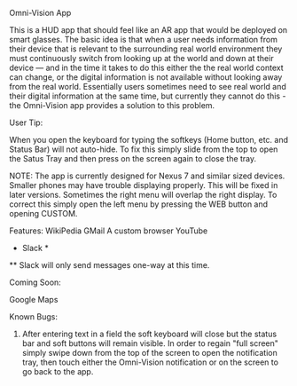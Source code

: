 Omni-Vision App

This is a HUD app that should feel like an AR app that would be deployed on smart glasses. The basic idea is that when a user needs information from their device that is relevant to the surrounding real world environment they must continuously switch from looking up at the world and down at their device — and in the time it takes to do this either the the real world context can change, or the digital information is not available without looking away from the real world. Essentially users sometimes need to see real world and their digital information at the same time, but currently they cannot do this - the Omni-Vision app provides a solution to this problem.

User  Tip:

When you open the keyboard for typing the softkeys (Home button, etc. and Status Bar) will not auto-hide. To fix this simply slide from the top to open the Satus Tray and then press on the screen again to close the tray.

NOTE:
The app is currently designed for Nexus 7 and similar sized devices. Smaller phones may have trouble displaying properly. This will be fixed in later versions. Sometimes the right menu will overlap the right display. To correct this simply open the left menu by pressing the WEB button and opening CUSTOM.

Features:
WikiPedia
GMail
A custom browser
YouTube
* Slack *

** Slack will only send messages one-way at this time.

Coming Soon:

Google Maps



Known Bugs:

1) After entering text in a field the soft keyboard will close but the status bar and soft buttons will remain visible. In order to regain "full screen" simply swipe down from the top of the screen to open the notification tray, then touch either the Omni-Vision notification or on the screen to go back to the app. 
